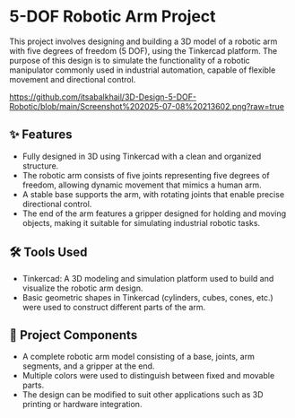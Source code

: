 # 5-DOF Robotic Arm Project

This project involves designing and building a 3D model of a robotic arm with five degrees of freedom (5 DOF), using the Tinkercad platform. The purpose of this design is to simulate the functionality of a robotic manipulator commonly used in industrial automation, capable of flexible movement and directional control.

https://github.com/itsabalkhail/3D-Design-5-DOF-Robotic/blob/main/Screenshot%202025-07-08%20213602.png?raw=true

## ✨ Features

- Fully designed in 3D using Tinkercad with a clean and organized structure.
- The robotic arm consists of five joints representing five degrees of freedom, allowing dynamic movement that mimics a human arm.
- A stable base supports the arm, with rotating joints that enable precise directional control.
- The end of the arm features a gripper designed for holding and moving objects, making it suitable for simulating industrial robotic tasks.

## 🛠️ Tools Used

- Tinkercad: A 3D modeling and simulation platform used to build and visualize the robotic arm design.
- Basic geometric shapes in Tinkercad (cylinders, cubes, cones, etc.) were used to construct different parts of the arm.

## 📂 Project Components

- A complete robotic arm model consisting of a base, joints, arm segments, and a gripper at the end.
- Multiple colors were used to distinguish between fixed and movable parts.
- The design can be modified to suit other applications such as 3D printing or hardware integration.

